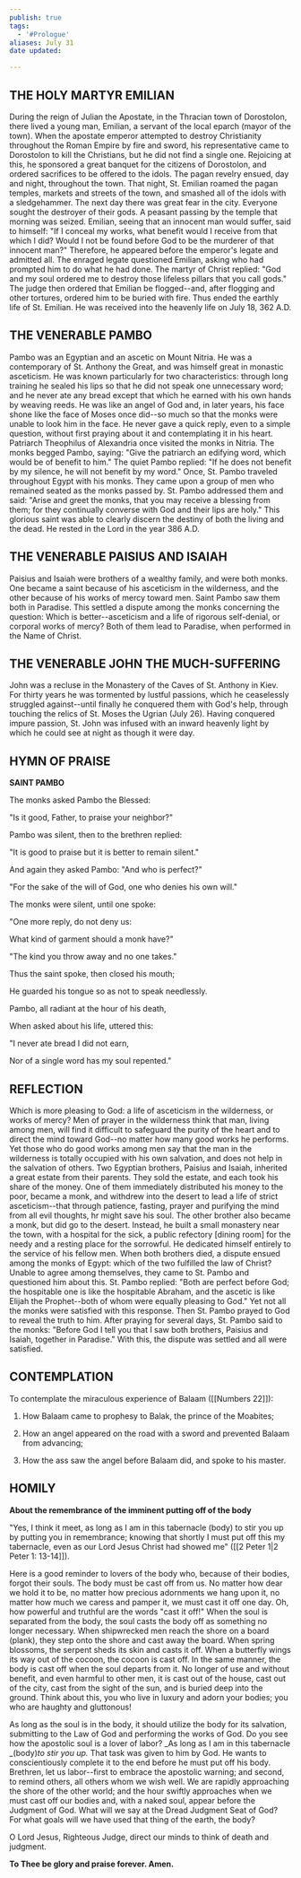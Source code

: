 ```yaml
---
publish: true
tags:
  - '#Prologue'
aliases: July 31
date updated:

---
```


## THE HOLY MARTYR EMILIAN

During the reign of Julian the Apostate, in the Thracian town of Dorostolon, there lived a young man, Emilian, a servant of the local eparch (mayor of the town). When the apostate emperor attempted to destroy Christianity throughout the Roman Empire by fire and sword, his representative came to Dorostolon to kill the Christians, but he did not find a single one. Rejoicing at this, he sponsored a great banquet for the citizens of Dorostolon, and ordered sacrifices to be offered to the idols. The pagan revelry ensued, day and night, throughout the town. That night, St. Emilian roamed the pagan temples, markets and streets of the town, and smashed all of the idols with a sledgehammer. The next day there was great fear in the city. Everyone sought the destroyer of their gods. A peasant passing by the temple that morning was seized. Emilian, seeing that an innocent man would suffer, said to himself: "If I conceal my works, what benefit would I receive from that which I did? Would I not be found before God to be the murderer of that innocent man?" Therefore, he appeared before the emperor's legate and admitted all. The enraged legate questioned Emilian, asking who had prompted him to do what he had done. The martyr of Christ replied: "God and my soul ordered me to destroy those lifeless pillars that you call gods." The judge then ordered that Emilian be flogged--and, after flogging and other tortures, ordered him to be buried with fire. Thus ended the earthly life of St. Emilian. He was received into the heavenly life on July 18, 362 A.D.

## THE VENERABLE PAMBO

Pambo was an Egyptian and an ascetic on Mount Nitria. He was a contemporary of St. Anthony the Great, and was himself great in monastic asceticism. He was known particularly for two characteristics: through long training he sealed his lips so that he did not speak one unnecessary word; and he never ate any bread except that which he earned with his own hands by weaving reeds. He was like an angel of God and, in later years, his face shone like the face of Moses once did--so much so that the monks were unable to look him in the face. He never gave a quick reply, even to a simple question, without first praying about it and contemplating it in his heart. Patriarch Theophilus of Alexandria once visited the monks in Nitria. The monks begged Pambo, saying: "Give the patriarch an edifying word, which would be of benefit to him." The quiet Pambo replied: "If he does not benefit by my silence, he will not benefit by my word." Once, St. Pambo traveled throughout Egypt with his monks. They came upon a group of men who remained seated as the monks passed by. St. Pambo addressed them and said: "Arise and greet the monks, that you may receive a blessing from them; for they continually converse with God and their lips are holy." This glorious saint was able to clearly discern the destiny of both the living and the dead. He rested in the Lord in the year 386 A.D.

## THE VENERABLE PAISIUS AND ISAIAH

Paisius and Isaiah were brothers of a wealthy family, and were both monks. One became a saint because of his asceticism in the wilderness, and the other because of his works of mercy toward men. Saint Pambo saw them both in Paradise. This settled a dispute among the monks concerning the question: Which is better--asceticism and a life of rigorous self-denial, or corporal works of mercy? Both of them lead to Paradise, when performed in the Name of Christ.

## THE VENERABLE JOHN THE MUCH-SUFFERING

John was a recluse in the Monastery of the Caves of St. Anthony in Kiev. For thirty years he was tormented by lustful passions, which he ceaselessly struggled against--until finally he conquered them with God's help, through touching the relics of St. Moses the Ugrian (July 26). Having conquered impure passion, St. John was infused with an inward heavenly light by which he could see at night as though it were day.

## HYMN OF PRAISE

**SAINT PAMBO**

The monks asked Pambo the Blessed:

"Is it good, Father, to praise your neighbor?"

Pambo was silent, then to the brethren replied:

"It is good to praise but it is better to remain silent."

And again they asked Pambo: "And who is perfect?"

"For the sake of the will of God, one who denies his own will."

The monks were silent, until one spoke:

"One more reply, do not deny us:

What kind of garment should a monk have?"

"The kind you throw away and no one takes."

Thus the saint spoke, then closed his mouth;

He guarded his tongue so as not to speak needlessly.

Pambo, all radiant at the hour of his death,

When asked about his life, uttered this:

"I never ate bread I did not earn,

Nor of a single word has my soul repented."

## REFLECTION

Which is more pleasing to God: a life of asceticism in the wilderness, or works of mercy? Men of prayer in the wilderness think that man, living among men, will find it difficult to safeguard the purity of the heart and to direct the mind toward God--no matter how many good works he performs.  Yet those who do good works among men say that the man in the wilderness is totally occupied with his own salvation, and does not help in the salvation of others. Two Egyptian brothers, Paisius and Isaiah, inherited a great estate from their parents. They sold the estate, and each took his share of the money. One of them immediately distributed his money to the poor, became a monk, and withdrew into the desert to lead a life of strict asceticism--that through patience, fasting, prayer and purifying the mind from all evil thoughts, hr might save his soul. The other brother also became a monk, but did go to the desert. Instead, he built a small monastery near the town, with a hospital for the sick, a public refectory [dining room] for the needy and a resting place for the sorrowful. He dedicated himself entirely to the service of his fellow men. When both brothers died, a dispute ensued among the monks of Egypt: which of the two fulfilled the law of Christ? Unable to agree among themselves, they came to St. Pambo and questioned him about this. St. Pambo replied: "Both are perfect before God; the hospitable one is like the hospitable Abraham, and the ascetic is like Elijah the Prophet--both of whom were equally pleasing to God." Yet not all the monks were satisfied with this response. Then St. Pambo prayed to God to reveal the truth to him. After praying for several days, St. Pambo said to the monks: "Before God I tell you that I saw both brothers, Paisius and Isaiah, together in Paradise." With this, the dispute was settled and all were satisfied.

## CONTEMPLATION

To contemplate the miraculous experience of Balaam ([[Numbers 22]]):

1.  How Balaam came to prophesy to Balak, the prince of the Moabites;

1.  How an angel appeared on the road with a sword and prevented Balaam from advancing;

1.  How the ass saw the angel before Balaam did, and spoke to his master.

## HOMILY

**About the remembrance of the imminent putting off of the body**

"Yes, I think it meet, as long as I am in this tabernacle (body) to stir you up by putting you in remembrance; knowing that shortly I must put off this my tabernacle, even as our Lord Jesus Christ had showed me" ([[2 Peter 1|2 Peter 1: 13-14]]).

Here is a good reminder to lovers of the body who, because of their bodies, forgot their souls. The body must be cast off from us. No matter how dear we hold it to be, no matter how precious adornments we hang upon it, no matter how much we caress and pamper it, we must cast it off one day. Oh, how powerful and truthful are the words "cast it off!" When the soul is separated from the body, the soul casts the body off as something no longer necessary. When shipwrecked men reach the shore on a board (plank), they step onto the shore and cast away the board. When spring blossoms, the serpent sheds its skin and casts it off. When a butterfly wings its way out of the cocoon, the cocoon is cast off. In the same manner, the body is cast off when the soul departs from it. No longer of use and without benefit, and even harmful to other men, it is cast out of the house, cast out of the city, cast from the sight of the sun, and is buried deep into the ground. Think about this, you who live in luxury and adorn your bodies; you who are haughty and gluttonous!

As long as the soul is in the body, it should utilize the body for its salvation, submitting to the Law of God and performing the works of God. Do you see how the apostolic soul is a lover of labor? _As long as I am in this tabernacle _(body)_to stir you up._ That task was given to him by God. He wants to conscientiously complete it to the end before he must put off his body. Brethren, let us labor--first to embrace the apostolic warning; and second, to remind others, all others whom we wish well. We are rapidly approaching the shore of the other world; and the hour swiftly approaches when we must cast off our bodies and, with a naked soul, appear before the Judgment of God. What will we say at the Dread Judgment Seat of God? For what goals will we have used that thing of the earth, the body?

O Lord Jesus, Righteous Judge, direct our minds to think of death and judgment.

**To Thee be glory and praise forever. Amen.**
